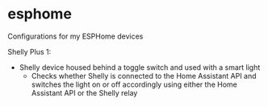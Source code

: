 # esphome
Configurations for my ESPHome devices

Shelly Plus 1:
  - Shelly device housed behind a toggle switch and used with a smart light
    - Checks whether Shelly is connected to the Home Assistant API and switches the light on or off accordingly using either the Home Assistant API or the Shelly relay
